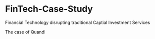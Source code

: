 # FinTech-Case-Study
Financial Technology disrupting traditional Captial Investment Services 

The case of Quandl ![]()
